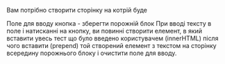 Вам потрібно створити сторінку на котрій буде

Поле для вводу
кнопка - зберегти
порожній блок
При вводі тексту в поле і натисканні на кнопку, ви повинні створити елемент, в який вставити увесь тест що було введено користувачем (innerHTML) після чого вставити (prepend) той створений елемент з текстом на сторінку всередину порожнього блоку і очистити поле для вводу.   